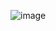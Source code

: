 ![image](https://github.com/EgoriiZaharov/PhisicsRuletka/assets/168332274/6c04f3bc-7421-4bb1-b04f-40abf17916a0)

